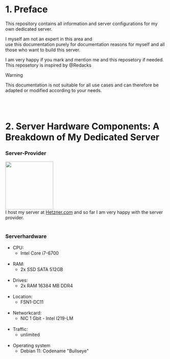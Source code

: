 # 1. Preface
This repository contains all information and server configurations for my own dedicated server.

I myself am not an expert in this area and<br>
use this documentation purely for documentation reasons for myself and all those who want to build this server.

I am very happy if you mark and mention me and this reposetory if needed.
This reposetory is inspired by @Redacks

> [!WARNING]
> This documentation is not suitable for all use cases and can therefore be adapted or modified according to your needs.

<br><br>
# 2. Server Hardware Components: A Breakdown of My Dedicated Server
### Server-Provider
[<img src="https://www.hetzner.com/_resources/themes/hetzner/images/logo/hetzner-logo.svg?m=1713188202" width="150px" hight="auto"></img>](https://hetzner.com)<br>
I host my server at [Hetzner.com](https://hetzner.com) and so far I am very happy with the server provider.
<br><br>
### Serverhardware
* CPU:
    * Intel Core i7-6700
<br><br>
* RAM:
    * 2x SSD SATA 512GB
<br><br>
* Drives:
    * 2x RAM 16384 MB DDR4
<br><br>
* Location:
    *  FSN1-DC11
<br><br>
* Networkcard:
    * NIC 1 Gbit - Intel I219-LM
<br><br>
* Traffic:
    * unlimited
<br><br>
* Operating system
    * Debian 11: Codename "Bullseye"
